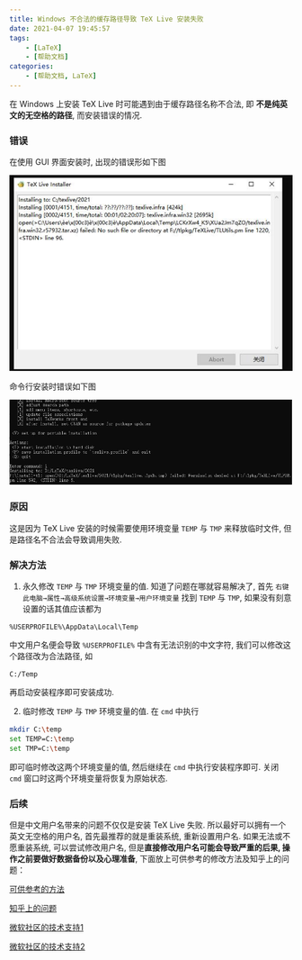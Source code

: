 ```yaml
---
title: Windows 不合法的缓存路径导致 TeX Live 安装失败
date: 2021-04-07 19:45:57
tags:
    - [LaTeX]
    - [帮助文档]
categories:
    - [帮助文档, LaTeX]
---
```


在 Windows 上安装 TeX Live 时可能遇到由于缓存路径名称不合法, 即 **不是纯英文的无空格的路径**, 而安装错误的情况. 

<!-- more -->
### 错误
在使用 GUI 界面安装时, 出现的错误形如下图

![](../img/postimg/failuregui.jpg)

命令行安装时错误如下图

![](../../img/postimg/failurenogui.jpg)

### 原因

这是因为 TeX Live 安装的时候需要使用环境变量 `TEMP` 与 `TMP` 来释放临时文件, 但是路径名不合法会导致调用失败. 

### 解决方法

1. 永久修改 `TEMP` 与 `TMP` 环境变量的值. 知道了问题在哪就容易解决了, 首先 `右键此电脑→属性→高级系统设置→环境变量→用户环境变量` 找到 `TEMP` 与 `TMP`, 如果没有刻意设置的话其值应该都为
```
%USERPROFILE%\AppData\Local\Temp
```
中文用户名便会导致 `%USERPROFILE%` 中含有无法识别的中文字符, 我们可以修改这个路径改为合法路径, 如
```
C:/Temp
```
再启动安装程序即可安装成功. 

2. 临时修改 `TEMP` 与 `TMP` 环境变量的值. 在 `cmd` 中执行
```bash
mkdir C:\temp
set TEMP=C:\temp
set TMP=C:\temp
```
即可临时修改这两个环境变量的值, 然后继续在 `cmd` 中执行安装程序即可. 关闭 `cmd` 窗口时这两个环境变量将恢复为原始状态. 

### 后续

但是中文用户名带来的问题不仅仅是安装 TeX Live 失败. 所以最好可以拥有一个英文无空格的用户名, 首先最推荐的就是重装系统, 重新设置用户名. 如果无法或不愿重装系统, 可以尝试修改用户名, 但是**直接修改用户名可能会导致严重的后果, 操作之前要做好数据备份以及心理准备**, 下面放上可供参考的修改方法及知乎上的问题：

[可供参考的方法](http://www.xitongtiandi.net/wenzhang/win10/15351.html)

[知乎上的问题](https://www.zhihu.com/question/37082172)

[微软社区的技术支持1](https://answers.microsoft.com/zh-hans/windows/forum/windows_10-other_settings/win10%E5%AE%B6%E5%BA%AD%E7%89%88%E5%A6%82%E4%BD%95/26e8cc30-97e4-434d-9d11-406b3d25e0d1)

[微软社区的技术支持2](https://answers.microsoft.com/zh-hans/windows/forum/windows_10-security/win10%E5%A6%82%E4%BD%95%E8%83%BD%E5%A4%9F%E5%BD%BB/681b5ea9-7ba6-4860-bc9c-a3f59a2ee269)